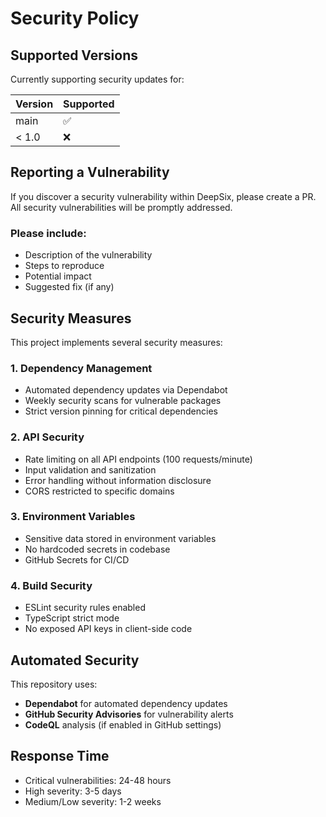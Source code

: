 # Security Policy

## Supported Versions

Currently supporting security updates for:

| Version | Supported          |
| ------- | ------------------ |
| main    | :white_check_mark: |
| < 1.0   | :x:                |

## Reporting a Vulnerability

If you discover a security vulnerability within DeepSix, please create a PR. All security vulnerabilities will be promptly addressed.

### Please include:

- Description of the vulnerability
- Steps to reproduce
- Potential impact
- Suggested fix (if any)

## Security Measures

This project implements several security measures:

### 1. **Dependency Management**

- Automated dependency updates via Dependabot
- Weekly security scans for vulnerable packages
- Strict version pinning for critical dependencies

### 2. **API Security**

- Rate limiting on all API endpoints (100 requests/minute)
- Input validation and sanitization
- Error handling without information disclosure
- CORS restricted to specific domains

### 3. **Environment Variables**

- Sensitive data stored in environment variables
- No hardcoded secrets in codebase
- GitHub Secrets for CI/CD

### 4. **Build Security**

- ESLint security rules enabled
- TypeScript strict mode
- No exposed API keys in client-side code

## Automated Security

This repository uses:

- **Dependabot** for automated dependency updates
- **GitHub Security Advisories** for vulnerability alerts
- **CodeQL** analysis (if enabled in GitHub settings)

## Response Time

- Critical vulnerabilities: 24-48 hours
- High severity: 3-5 days
- Medium/Low severity: 1-2 weeks
